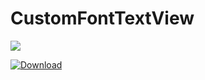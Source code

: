 # CustomFontTextView
<a href='https://bintray.com/gokul42252/CustomFontTextView/CustomFontTextView/_latestVersion'><img src='https://api.bintray.com/packages/gokul42252/CustomFontTextView/CustomFontTextView/images/download.svg'></a>

[ ![Download](https://api.bintray.com/packages/gokul42252/CustomFontTextView/CustomFontTextView/images/download.svg) ](https://bintray.com/gokul42252/CustomFontTextView/CustomFontTextView/_latestVersion)
